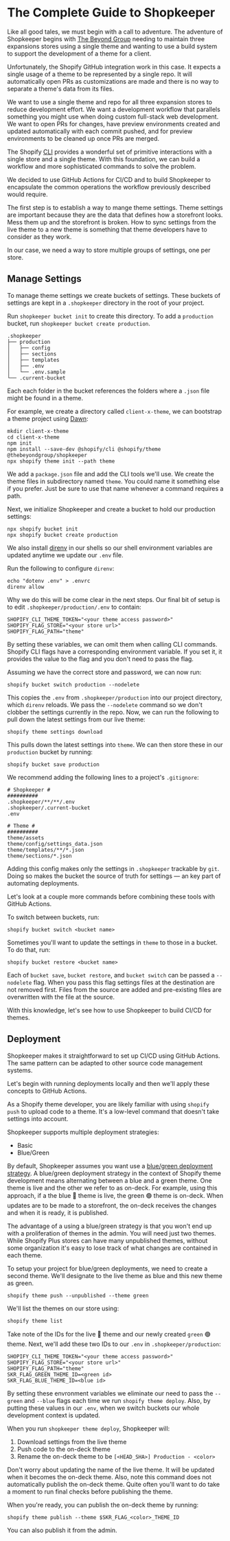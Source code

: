 # The Complete Guide to Shopkeeper

Like all good tales, we must begin with a call to adventure. The adventure of
Shopkeeper begins with [The Beyond Group](https://thebeyondgroup.com) needing
to maintain three expansions stores using a single theme and wanting to use a
build system to support the development of a theme for a client.

Unfortunately, the Shopify GitHub integration work in this case. It expects a
single usage of a theme to be represented by a single repo. It will
automatically open PRs as customizations are made and there is no way to
separate a theme's data from its files. 

We want to use a single theme and repo for all three expansion stores to
reduce development effort. We want a development workflow that parallels
something you might use when doing custom full-stack web development. We want
to open PRs for changes, have preview environments created and updated
automatically with each commit pushed, and for preview environments to be
cleaned up once PRs are merged.

The Shopify [CLI](https://shopify.dev/docs/themes/tools/cli/) provides a
wonderful set of primitive interactions with a single store and a single theme.
With this foundation, we can build a workflow and more sophisticated commands
to solve the problem.

We decided to use GitHub Actions for CI/CD and to build Shopkeeper to encapsulate
the common operations the workflow previously described would require.

The first step is to establish a way to mange theme settings. Theme settings
are important because they are the data that defines how a storefront looks.
Mess them up and the storefront is broken. How to sync settings from the live
theme to a new theme is something that theme developers have to consider as
they work. 

In our case, we need a way to store multiple groups of settings, one per
store.

## Manage Settings
To manage theme settings we create buckets of settings. These buckets of settings
are kept in a `.shopkeeper` directory in the root of your project.

Run `shopkeeper bucket init` to create this directory. To add a `production`
bucket, run `shopkeeper bucket create production`.

```console
.shopkeeper
├── production
│   ├── config
│   ├── sections
│   ├── templates
│   ├── .env
│   └── .env.sample
└── .current-bucket
```

Each each folder in the bucket references the folders where a `.json` file
might be found in a theme.

For example, we create a directory called `client-x-theme`, we can bootstrap a
theme project using [Dawn](https://github.com/shopify/dawn):

```console
mkdir client-x-theme
cd client-x-theme
npm init
npm install --save-dev @shopify/cli @shopify/theme @thebeyondgroup/shopkeeper
npx shopify theme init --path theme

```

We add a `package.json` file and add the CLI tools we'll use. We create the
theme files in subdirectory named `theme`. You could name it something else if
you prefer. Just be sure to use that name whenever a command requires a path.

Next, we initialize Shopkeeper and create a bucket to hold our production settings:

```console
npx shopify bucket init
npx shopify bucket create production
```
We also install [direnv](https://direnv.net) in our shells so our shell environment variables are
updated anytime we update our `.env` file.

Run the following to configure `direnv`:
```console
echo "dotenv .env" > .envrc
direnv allow
```

Why we do this will be come clear in the next steps. Our final bit of setup is
to edit `.shopkeeper/production/.env` to contain:

```console
SHOPIFY_CLI_THEME_TOKEN="<your theme access password>"
SHOPIFY_FLAG_STORE="<your store url>"
SHOPIFY_FLAG_PATH="theme"
```

By setting these variables, we can omit them when calling CLI commands. Shopify CLI flags have
a corresponding environment variable. If you set it, it provides the value to
the flag and you don't need to pass the flag.

Assuming we have the correct store and password, we can now run:

```console
shopify bucket switch production --nodelete
```

This copies the `.env` from `.shopkeeper/production` into our project
directory, which `direnv` reloads. We pass the `--nodelete` command so we don't clobber
the settings currently in the repo. Now, we can run the following to pull down
the latest settings from our live theme:

```console
shopify theme settings download
```
This pulls down the latest settings into `theme`. We can then store these in
our `production` bucket by running:

```console
shopify bucket save production
```

We recommend adding the following lines to a project's `.gitignore`:

```gitconfig
# Shopkeeper #
##########
.shopkeeper/**/**/.env
.shopkeeper/.current-bucket
.env

# Theme #
##########
theme/assets
theme/config/settings_data.json
theme/templates/**/*.json
theme/sections/*.json
```

Adding this config makes only the settings in `.shopkeeper` trackable by `git`.
Doing so makes the bucket the source of truth for settings &mdash; an key part
of automating deployments.

Let's look at a couple more commands before combining these tools with GitHub Actions.

To switch between buckets, run:

```console
shopify bucket switch <bucket name>
```

Sometimes you'll want to update the settings in `theme` to those in a bucket.
To do that, run:

```console
shopify bucket restore <bucket name>
```

Each of `bucket save`, `bucket restore`, and `bucket switch` can be passed a
`--nodelete` flag. When you pass this flag settings files at the destination
are not removed first. Files from the source are added and pre-existing files
are overwritten with the file at the source.

With this knowledge, let's see how to use Shopkeeper to build CI/CD for themes.

## Deployment

Shopkeeper makes it straightforward to set up CI/CD using GitHub Actions. The
same pattern can be adapted to other source code management systems.

Let's begin with running deployments locally and then we'll apply these
concepts to GitHub Actions.

As a Shopify theme developer, you are likely familiar with using `shopify push`
to upload code to a theme. It's a low-level command that doesn't take settings
into account.

Shopkeeper supports multiple deployment strategies:

* Basic
* Blue/Green

By default, Shopkeeper assumes you want use a [blue/green deployment
strategy](https://en.wikipedia.org/wiki/Blue–green_deployment). A blue/green
deployment strategy in the context of Shopify theme development
means alternating between a blue and a green theme. One theme is live and the
other we refer to as on-deck. For example, using this approach, if a the blue
:large_blue_circle: theme is live, the green :green_circle: theme is on-deck.
When updates are to be made to a storefront, the on-deck receives the changes
and when it is ready, it is published.

The advantage of a using a blue/green strategy is that you won't end up with a
proliferation of themes in the admin. You will need just two themes. While
Shopify Plus stores can have many unpublished themes, without some organization
it's easy to lose track of what changes are contained in each theme.

To setup your project for blue/green deployments, we need to create a second
theme. We'll designate to the live theme as blue and this new theme as green.

```console
shopify theme push --unpublished --theme green
```

We'll list the themes on our store using:

```console
shopify theme list
```

Take note of the IDs for the live :large_blue_circle: theme and our newly
created `green` :green_circle: theme. Next, we'll add these two IDs to our
`.env` in `.shopkeeper/production`:

```console
SHOPIFY_CLI_THEME_TOKEN="<your theme access password>"
SHOPIFY_FLAG_STORE="<your store url>"
SHOPIFY_FLAG_PATH="theme"
SKR_FLAG_GREEN_THEME_ID=<green id>
SKR_FLAG_BLUE_THEME_ID=<blue id>
```

By setting these envronment variables we eliminate our need to pass the `--green` and `--blue` flags
each time we run `shopify theme deploy`. Also, by putting these values in our `.env`, when we switch buckets
our whole development context is updated.

When you run `shopkeeper theme deploy`, Shopkeeper will:

1. Download settings from the live theme
2. Push code to the on-deck theme
3. Rename the on-deck theme to be `[<HEAD_SHA>] Production - <color>`

Don't worry about updating the name of the live theme. It will be updated when it becomes the on-deck
theme. Also, note this command does not automatically publish the on-deck
theme. Quite often you'll want to do take a moment to run final checks before
publishing the theme.

When you're ready, you can publish the on-deck theme by running:
```console
shopify theme publish --theme $SKR_FLAG_<color>_THEME_ID
```
You can also publish it from the admin.
